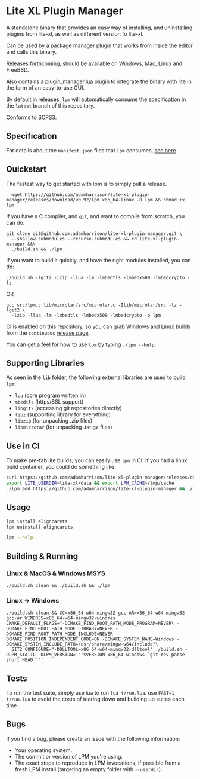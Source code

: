 # Lite XL Plugin Manager

A standalone binary that provides an easy way of installing, and uninstalling
plugins from lite-xl, as well as different version fo lite-xl.

Can be used by a package manager plugin that works from inside the editor 
and calls this binary.

Releases forthcoming, should be available on Windows, Mac, Linux and FreeBSD.

Also contains a plugin_manager.lua plugin to integrate the binary with lite in
the form of an easy-to-use GUI.

By default in releases, `lpm` will automatically consume the specification 
in the `latest` branch of this repository.

Conforms to [SCPS3](https://github.com/adamharrison/straightforward-c-project-standard#SCPS3).

## Specification

For details about the `manifest.json` files that `lpm` consumes, 
[see here](SPEC.md).

## Quickstart

The fastest way to get started with lpm is to simply pull a release.

```
  wget https://github.com/adamharrison/lite-xl-plugin-manager/releases/download/v0.92/lpm.x86_64-linux -O lpm && chmod +x lpm
```

If you have a C compiler, and `git`, and want to compile from scratch, 
you can do:

```
git clone git@github.com:adamharrison/lite-xl-plugin-manager.git \
  --shallow-submodules --recurse-submodules && cd lite-xl-plugin-manager &&\
  ./build.sh && ./lpm
````

If you want to build it quickly, and have the right modules installed, you can
do:

```
./build.sh -lgit2 -lzip -llua -lm -lmbedtls -lmbedx509 -lmbedcrypto -lz
```

OR

```
gcc src/lpm.c lib/microtar/src/microtar.c -Ilib/microtar/src -lz -lgit2 \
  -lzip -llua -lm -lmbedtls -lmbedx509 -lmbedcrypto -o lpm
```

CI is enabled on this repository, so you can grab Windows and Linux builds from the 
`continuous` [release page](https://github.com/adamharrison/lite-xl-plugin-manager/releases/tag/continuous).

You can get a feel for how to use `lpm` by typing `./lpm --help`.

## Supporting Libraries

As seen in the `lib` folder, the following external libraries are used to 
build `lpm`:

* `lua` (core program written in)
* `mbedtls` (https/SSL support)
* `libgit2` (accessing git repositories directly)
* `libz` (supporting library for everything)
* `libzip` (for unpacking .zip files)
* `libmicrotar` (for unpacking .tar.gz files)

## Use in CI

To make pre-fab lite builds, you can easily use `lpm` in CI. If you had a linux build container, you could do something like:

```sh
curl https://github.com/adamharrison/lite-xl-plugin-manager/releases/download/v0.1/lpm.x86_64-linux > lpm
export LITE_USERDIR=lite-xl/data && export LPM_CACHE=/tmp/cache
./lpm add https://github.com/adamharrison/lite-xl-plugin-manager && ./lpm install plugin_manager lsp
```

## Usage

```sh
lpm install aligncarets
lpm uninstall aligncarets
```

```sh
lpm --help
```

## Building & Running

### Linux & MacOS & Windows MSYS

```
./build.sh clean && ./build.sh && ./lpm
```

### Linux -> Windows

```
./build.sh clean && CC=x86_64-w64-mingw32-gcc AR=x86_64-w64-mingw32-gcc-ar WINDRES=x86_64-w64-mingw32-windres 
CMAKE_DEFAULT_FLAGS="-DCMAKE_FIND_ROOT_PATH_MODE_PROGRAM=NEVER\ -DCMAKE_FIND_ROOT_PATH_MODE_LIBRARY=NEVER -DCMAKE_FIND_ROOT_PATH_MODE_INCLUDE=NEVER -DCMAKE_POSITION_INDEPENDENT_CODE=ON -DCMAKE_SYSTEM_NAME=Windows -DCMAKE_SYSTEM_INCLUDE_PATH=/usr/share/mingw-w64/include"\
  GIT2_CONFIGURE="-DDLLTOOL=x86_64-w64-mingw32-dlltool" ./build.sh -DLPM_STATIC -DLPM_VERSION='"'$VERSION-x86_64-windows-`git rev-parse --short HEAD`'"'
```

## Tests

To run the test suite, simply use lua to run `lua t/run.lua`. use `FAST=1 t/run.lua` to avoid the costs of tearing down and building up suites each time.

## Bugs

If you find a bug, please create an issue with the following information:

* Your operating system.
* The commit or version of LPM you're using.
* The exact steps to reproduce in LPM invocations, if possible from a fresh LPM install (targeting an empty folder with `--userdir`).
